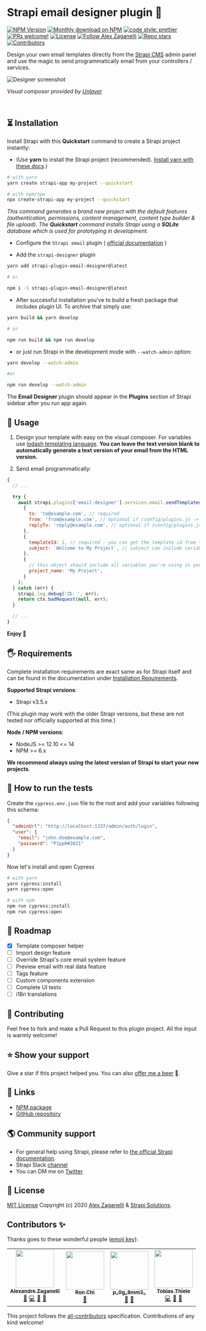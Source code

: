 # Strapi email designer plugin 💅

<p align="left">
  <a href="https://www.npmjs.org/package/strapi-plugin-email-designer">
    <img src="https://img.shields.io/npm/v/strapi-plugin-email-designer.svg?style=plastic" alt="NPM Version" /></a>
  <a href="https://www.npmjs.org/package/strapi-plugin-email-designer">
    <img src="https://img.shields.io/npm/dt/strapi-plugin-email-designer.svg?style=plastic" alt="Monthly download on NPM" /></a>
  <a href="https://github.com/prettier/prettier" target="_blank" rel="noopener noreferrer">
    <img alt="code style: prettier" src="https://img.shields.io/badge/code_style-prettier-ff69b4.svg?style=plastic"></a>
  <a href="#-contributing">
    <img src="https://img.shields.io/badge/PRs-welcome-brightgreen.svg?style=plastic" alt="PRs welcome!" /></a>
  <a href="#-license">
    <img src="https://img.shields.io/github/license/alexzaganelli/strapi-plugin-email-designer?style=plastic" alt="License" /></a>
  <a href="https://twitter.com/intent/follow?screen_name=alexzaganelli" target="_blank" rel="noopener noreferrer">
    <img alt="Follow Alex Zaganelli" src="https://img.shields.io/twitter/follow/alexzaganelli?color=%231DA1F2&label=follow%20me&style=plastic"></a>
  <a href="#">
    <img alt="Repo stars" src="https://img.shields.io/github/stars/alexzaganelli/strapi-plugin-email-designer?color=white&label=Github&style=plastic"></a>
  <!-- ALL-CONTRIBUTORS-BADGE:START - Do not remove or modify this section -->
<a href="#contributors-"><img alt="Contributors" src="https://img.shields.io/badge/all_contributors-4-orange.svg?style=plastic"></a>
<!-- ALL-CONTRIBUTORS-BADGE:END -->
</p>

Design your own email templates directly from the [Strapi CMS](https://github.com/strapi/strapi) admin panel and use the magic to send programmatically email from your controllers / services.

<img src="https://raw.githubusercontent.com/alexzaganelli/strapi-plugin-email-designer/main/public/assets/designer-screenshot.jpg" alt="Designer screenshot" />

_Visual composer provided by [Unlayer](https://unlayer.com/)_

&nbsp;

## ⏳ Installation

Install Strapi with this **Quickstart** command to create a Strapi project instantly:

- (Use **yarn** to install the Strapi project (recommended). [Install yarn with these docs](https://yarnpkg.com/lang/en/docs/install/).)

```bash
# with yarn
yarn create strapi-app my-project --quickstart

# with npm/npx
npx create-strapi-app my-project --quickstart
```

_This command generates a brand new project with the default features (authentication, permissions, content management, content type builder & file upload). The **Quickstart** command installs Strapi using a **SQLite** database which is used for prototyping in development._

- Configure the `Strapi email` plugin ( [official documentation](https://strapi.io/documentation/developer-docs/latest/plugins/email.html#configure-the-plugin) )

- Add the `strapi-designer` plugin

```bash
yarn add strapi-plugin-email-designer@latest

# or

npm i -S strapi-plugin-email-designer@latest
```

- After successful installation you've to build a fresh package that includes plugin UI. To archive that simply use:

```bash
yarn build && yarn develop

# or

npm run build && npm run develop
```

- or just run Strapi in the development mode with `--watch-admin` option:

```bash
yarn develop --watch-admin

#or

npm run develop --watch-admin
```

The **Email Designer** plugin should appear in the **Plugins** section of Strapi sidebar after you run app again.

## 💄 Usage

1. Design your template with easy on the visual composer. For variables use [lodash templating language](https://lodash.com/docs/4.17.15#template). **You can leave the text version blank to automatically generate a text version of your email from the HTML version.**

2. Send email programmatically:

```javascript
{
  // ...

  try {
    await strapi.plugins['email-designer'].services.email.sendTemplatedEmail(
      {
        to: 'to@example.com', // required
        from: 'from@example.com', // optional if /config/plugins.js -> email.settings.defaultFrom is set
        replyTo: 'reply@example.com', // optional if /config/plugins.js -> email.settings.defaultReplyTo is set
      },
      {
        templateId: 1, // required - you can get the template id from the admin panel
        subject: `Welcome to My Project`, // subject can include variables like `Welcome to <%= project_name %>`
      },
      {
        // this object should include all variables you're using in your email template
        project_name: 'My Project',
      }
    );
  } catch (err) {
    strapi.log.debug('📺: ', err);
    return ctx.badRequest(null, err);
  }

  // ...
}
```

**Enjoy 🎉**

## 🖐 Requirements

Complete installation requirements are exact same as for Strapi itself and can be found in the documentation under <a href="https://strapi.io/documentation/v3.x/installation/cli.html#step-1-make-sure-requirements-are-met">Installation Requirements</a>.

**Supported Strapi versions**:

- Strapi v3.5.x

(This plugin may work with the older Strapi versions, but these are not tested nor officially supported at this time.)

**Node / NPM versions**:

- NodeJS >= 12.10 <= 14
- NPM >= 6.x

**We recommend always using the latest version of Strapi to start your new projects**.

## 🚨 How to run the tests

Create the `cypress.env.json` file to the root and add your variables following this schema:

```json
{
  "adminUrl": "http://localhost:1337/admin/auth/login",
  "user": {
    "email": "john.doe@example.com",
    "password": "P1pp0#2021"
  }
}
```

Now let's install and open Cypress

```bash
# with yarn
yarn cypress:install
yarn cypress:open

# with npm
npm run cypress:install
npm run cypress:open

```

## 🚧 Roadmap

- [x] Template composer helper
- [ ] Import design feature
- [ ] Override Strapi's core email system feature
- [ ] Preview email with real data feature
- [ ] Tags feature
- [ ] Custom components extension
- [ ] Complete UI tests
- [ ] i18n translations

## 🤝 Contributing

Feel free to fork and make a Pull Request to this plugin project. All the input is warmly welcome!

## ⭐️ Show your support

Give a star if this project helped you.
You can also [offer me a beer](https://www.paypal.me/alexzaganelli/10) 🍻.

## 🔗 Links

- [NPM package](https://www.npmjs.com/package/strapi-plugin-email-designer)
- [GitHub repository](https://github.com/alexzaganelli/strapi-plugin-email-designer)

## 🌎 Community support

- For general help using Strapi, please refer to [the official Strapi documentation](https://strapi.io/documentation/).
- Strapi Slack [channel](https://slack.strapi.io/)
- You can DM me on [Twitter](https://twitter.com/alexzaganelli)

## 📝 License

[MIT License](LICENSE.md) Copyright (c) 2020 [Alex Zaganelli](https://alexzaganelli.com/) &amp; [Strapi Solutions](https://strapi.io/).

## Contributors ✨

Thanks goes to these wonderful people ([emoji key](https://allcontributors.org/docs/en/emoji-key)):

<!-- ALL-CONTRIBUTORS-LIST:START - Do not remove or modify this section -->
<!-- prettier-ignore-start -->
<!-- markdownlint-disable -->
<table>
  <tr>
    <td align="center"><a href="https://alexzaganelli.com"><img src="https://avatars.githubusercontent.com/u/1064582?v=4?s=100" width="100px;" alt=""/><br /><sub><b>Alexandre Zaganelli</b></sub></a><br /><a href="#ideas-alexzaganelli" title="Ideas, Planning, & Feedback">🤔</a> <a href="https://github.com/alexzaganelli/strapi-plugin-email-designer/commits?author=alexzaganelli" title="Code">💻</a> <a href="#design-alexzaganelli" title="Design">🎨</a> <a href="https://github.com/alexzaganelli/strapi-plugin-email-designer/issues?q=author%3Aalexzaganelli" title="Bug reports">🐛</a></td>
    <td align="center"><a href="http://www.tuhaogo.com/"><img src="https://avatars.githubusercontent.com/u/1281294?v=4?s=100" width="100px;" alt=""/><br /><sub><b>Ron Chi</b></sub></a><br /><a href="https://github.com/alexzaganelli/strapi-plugin-email-designer/issues?q=author%3Abannerchi" title="Bug reports">🐛</a></td>
    <td align="center"><a href="https://github.com/pr0gr8mm3r"><img src="https://avatars.githubusercontent.com/u/37022952?v=4?s=100" width="100px;" alt=""/><br /><sub><b>p_0g_8mm3_</b></sub></a><br /><a href="#design-pr0gr8mm3r" title="Design">🎨</a> <a href="#ideas-pr0gr8mm3r" title="Ideas, Planning, & Feedback">🤔</a></td>
    <td align="center"><a href="https://tobias-thiele.de/"><img src="https://avatars.githubusercontent.com/u/13473174?v=4?s=100" width="100px;" alt=""/><br /><sub><b>Tobias Thiele</b></sub></a><br /><a href="https://github.com/alexzaganelli/strapi-plugin-email-designer/commits?author=creazy231" title="Code">💻</a> <a href="#design-creazy231" title="Design">🎨</a> <a href="#ideas-creazy231" title="Ideas, Planning, & Feedback">🤔</a></td>
  </tr>
</table>

<!-- markdownlint-restore -->
<!-- prettier-ignore-end -->

<!-- ALL-CONTRIBUTORS-LIST:END -->

This project follows the [all-contributors](https://github.com/all-contributors/all-contributors) specification. Contributions of any kind welcome!
